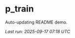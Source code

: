 # p_train

Auto-updating README demo.

<!--START_SECTION:status-->
_Last run: 2025-09-17 07:18 UTC_
<!--END_SECTION:status-->
































































































































































































































































































































































































































































































































































































































































